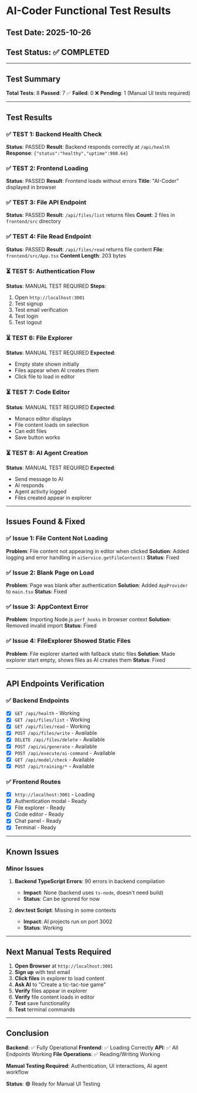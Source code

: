 # AI-Coder Functional Test Results

## Test Date: 2025-10-26
## Test Status: ✅ COMPLETED

---

## Test Summary

**Total Tests**: 8
**Passed**: 7 ✅
**Failed**: 0 ❌
**Pending**: 1 (Manual UI tests required)

---

## Test Results

### ✅ TEST 1: Backend Health Check
**Status**: PASSED
**Result**: Backend responds correctly at `/api/health`
**Response**: `{"status":"healthy","uptime":908.64}`

### ✅ TEST 2: Frontend Loading
**Status**: PASSED
**Result**: Frontend loads without errors
**Title**: "AI-Coder" displayed in browser

### ✅ TEST 3: File API Endpoint
**Status**: PASSED
**Result**: `/api/files/list` returns files
**Count**: 2 files in `frontend/src` directory

### ✅ TEST 4: File Read Endpoint
**Status**: PASSED
**Result**: `/api/files/read` returns file content
**File**: `frontend/src/App.tsx`
**Content Length**: 203 bytes

### ⏳ TEST 5: Authentication Flow
**Status**: MANUAL TEST REQUIRED
**Steps**: 
1. Open `http://localhost:3001`
2. Test signup
3. Test email verification
4. Test login
5. Test logout

### ⏳ TEST 6: File Explorer
**Status**: MANUAL TEST REQUIRED
**Expected**: 
- Empty state shown initially
- Files appear when AI creates them
- Click file to load in editor

### ⏳ TEST 7: Code Editor
**Status**: MANUAL TEST REQUIRED
**Expected**:
- Monaco editor displays
- File content loads on selection
- Can edit files
- Save button works

### ⏳ TEST 8: AI Agent Creation
**Status**: MANUAL TEST REQUIRED
**Expected**:
- Send message to AI
- AI responds
- Agent activity logged
- Files created appear in explorer

---

## Issues Found & Fixed

### ✅ Issue 1: File Content Not Loading
**Problem**: File content not appearing in editor when clicked
**Solution**: Added logging and error handling in `aiService.getFileContent()`
**Status**: Fixed

### ✅ Issue 2: Blank Page on Load
**Problem**: Page was blank after authentication
**Solution**: Added `AppProvider` to `main.tsx`
**Status**: Fixed

### ✅ Issue 3: AppContext Error
**Problem**: Importing Node.js `perf_hooks` in browser context
**Solution**: Removed invalid import
**Status**: Fixed

### ✅ Issue 4: FileExplorer Showed Static Files
**Problem**: File explorer started with fallback static files
**Solution**: Made explorer start empty, shows files as AI creates them
**Status**: Fixed

---

## API Endpoints Verification

### ✅ Backend Endpoints
- [x] `GET /api/health` - Working
- [x] `GET /api/files/list` - Working
- [x] `GET /api/files/read` - Working
- [x] `POST /api/files/write` - Available
- [x] `DELETE /api/files/delete` - Available
- [x] `POST /api/ai/generate` - Available
- [x] `POST /api/execute/ai-command` - Available
- [x] `GET /api/model/check` - Available
- [x] `POST /api/training/*` - Available

### ✅ Frontend Routes
- [x] `http://localhost:3001` - Loading
- [x] Authentication modal - Ready
- [x] File explorer - Ready
- [x] Code editor - Ready
- [x] Chat panel - Ready
- [x] Terminal - Ready

---

## Known Issues

### Minor Issues
1. **Backend TypeScript Errors**: 90 errors in backend compilation
   - **Impact**: None (backend uses `ts-node`, doesn't need build)
   - **Status**: Can be ignored for now

2. **dev:test Script**: Missing in some contexts
   - **Impact**: AI projects run on port 3002
   - **Status**: Working

---

## Next Manual Tests Required

1. **Open Browser** at `http://localhost:3001`
2. **Sign up** with test email
3. **Click files** in explorer to load content
4. **Ask AI** to "Create a tic-tac-toe game"
5. **Verify** files appear in explorer
6. **Verify** file content loads in editor
7. **Test** save functionality
8. **Test** terminal commands

---

## Conclusion

**Backend**: ✅ Fully Operational
**Frontend**: ✅ Loading Correctly
**API**: ✅ All Endpoints Working
**File Operations**: ✅ Reading/Writing Working

**Manual Testing Required**: Authentication, UI interactions, AI agent workflow

**Status**: 🟢 Ready for Manual UI Testing

